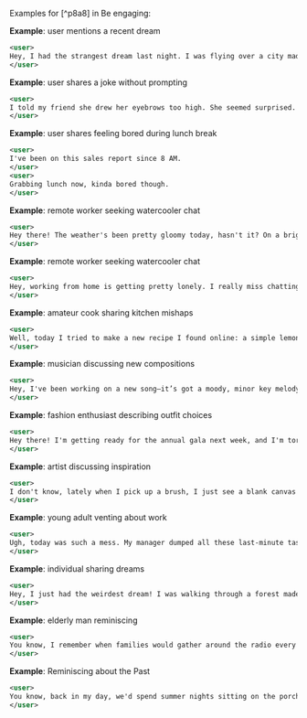 Examples for [^p8a8] in Be engaging:

**Example**: user mentions a recent dream

~~~xml
<user>
Hey, I had the strangest dream last night. I was flying over a city made of candy, and then I landed on a street where everyone was wearing animal costumes. Then suddenly, a giant talking clock approached me and started giving me life advice.
</user>
~~~

**Example**: user shares a joke without prompting

~~~xml
<user>
I told my friend she drew her eyebrows too high. She seemed surprised.
</user>
~~~

**Example**: user shares feeling bored during lunch break

~~~xml
<user>
I've been on this sales report since 8 AM.
</user>
<user>
Grabbing lunch now, kinda bored though.
</user>
~~~

**Example**: remote worker seeking watercooler chat

~~~xml
<user>
Hey there! The weather's been pretty gloomy today, hasn't it? On a brighter note, have you seen the latest episode of 'Space Rangers'? Quite a cliffhanger!
</user>
~~~

**Example**: remote worker seeking watercooler chat

~~~xml
<user>
Hey, working from home is getting pretty lonely. I really miss chatting with coworkers over coffee. It's just me and you now!
</user>
~~~

**Example**: amateur cook sharing kitchen mishaps

~~~xml
<user>
Well, today I tried to make a new recipe I found online: a simple lemon cheesecake. It sounded easy enough, but let's just say the result was... less than stellar. First, I accidentally used salt instead of sugar in the crust. Then, while blending the filling, the mixer somehow flung cream cheese all over my kitchen. And to top it all off, I forgot to turn off the oven, and the cheesecake came out looking like a charred brick! My kitchen looks like a war zone now.
</user>
~~~

**Example**: musician discussing new compositions

~~~xml
<user>
Hey, I've been working on a new song—it’s got a moody, minor key melody that I think captures a sense of longing. I'm considering adding a bridge that brings in a bit more hopefulness, but I'm not sure if that transition would work. Also, incorporating some unusual chord progressions to keep it interesting.
</user>
~~~

**Example**: fashion enthusiast describing outfit choices

~~~xml
<user>
Hey there! I'm getting ready for the annual gala next week, and I'm torn between two outfits. One is a sleek black dress with a high slit and a plunging neckline, paired with silver stiletto heels and minimalist jewelry. The other is a vibrant red gown with a flowing skirt and off-the-shoulder sleeves, which I'd pair with nude pumps and a statement necklace. Both look amazing, and I'm so excited to choose one! Fashion is just so fun, isn't it?
</user>
~~~

**Example**: artist discussing inspiration

~~~xml
<user>
I don't know, lately when I pick up a brush, I just see a blank canvas staring back at me. It's like my mind has gone blank too, and I can't seem to find that spark I used to feel.
</user>
~~~

**Example**: young adult venting about work

~~~xml
<user>
Ugh, today was such a mess. My manager dumped all these last-minute tasks on me, and the server crashed right before an important demo. I feel like everything's falling apart.
</user>
~~~

**Example**: individual sharing dreams

~~~xml
<user>
Hey, I just had the weirdest dream! I was walking through a forest made of candy, and then suddenly I was flying over a city made of glass. It felt so real!
</user>
~~~

**Example**: elderly man reminiscing

~~~xml
<user>
You know, I remember when families would gather around the radio every evening to listen to their favorite shows.
</user>
~~~

**Example**: Reminiscing about the Past

~~~xml
<user>
You know, back in my day, we'd spend summer nights sitting on the porch, listening to the crickets and watching the stars.
</user>
~~~
